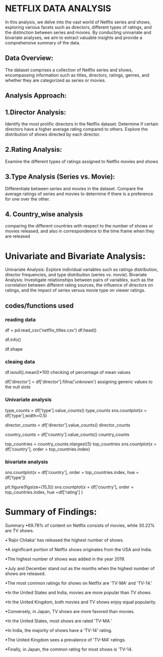 


# NETFLIX DATA ANALYSIS
In this analysis, we delve into the vast world of Netflix series and shows, exploring various facets such as directors, different types of ratings, and the distinction between series and movies. By conducting univariate and bivariate analyses, we aim to extract valuable insights and provide a comprehensive summary of the data.

## Data Overview:
The dataset comprises a collection of Netflix series and shows, encompassing information such as titles, directors, ratings, genres, and whether they are categorized as series or movies.

## Analysis Approach:

## 1.Director Analysis:

Identify the most prolific directors in the Netflix dataset.
Determine if certain directors have a higher average rating compared to others.
Explore the distribution of shows directed by each director.

## 2.Rating Analysis:

Examine the different types of ratings assigned to Netflix movies and shows 

## 3.Type Analysis (Series vs. Movie):

Differentiate between series and movies in the dataset.
Compare the average ratings of series and movies to determine if there is a preference for one over the other.

## 4. Country_wise analysis
comparing the different countries with respect to the number of shows or movies released, and also in correspondence to the time frame when they are released

# Univariate and Bivariate Analysis:

Univariate Analysis: Explore individual variables such as ratings distribution, director frequencies, and type distribution (series vs. movie).
Bivariate Analysis: Investigate relationships between pairs of variables, such as the correlation between different rating sources, the influence of directors on ratings, and the impact of series versus movie type on viewer ratings.

## codes/functions used
### reading data

df = pd.read_csv('netflix_titles.csv')
df.head()

df.info()

df.shape

### cleaing data

df.isnull().mean()*100
checking of percentage of mean values

df['director'] = df['director'].fillna('unknown')
assigning generic values to the null slots

### Univariate analysis
type_counts = df['type'].value_counts()
type_counts
sns.countplot(x = df['type'],width=0.5)

director_counts = df['director'].value_counts()
director_counts

country_counts = df['country'].value_counts()
country_counts

top_countries = country_counts.nlargest(5)
top_countries
sns.countplot(x  = df['country'], order = top_countries.index)

### bivariate analysis 

sns.countplot(x = df['country'], order = top_countries.index, hue = df['type'])

plt.figure(figsize=(15,5))
sns.countplot(x = df['country'], order = top_countries.index, hue =df['rating'] )


# Summary of Findings:

Summary
•69.78% of content on Netflix consists of movies, while 30.22% are TV shows.

•'Rajiv Chilaka' has released the highest number of shows.

•A significant portion of Netflix shows originates from the USA and India.

•The highest number of shows was added in the year 2019.

•July and December stand out as the months when the highest number of shows are released.

•The most common ratings for shows on Netflix are 'TV-MA' and 'TV-14.'

•In the United States and India, movies are more popular than TV shows.

•In the United Kingdom, both movies and TV shows enjoy equal popularity.

•Conversely, in Japan, TV shows are more favored than movies.

•In the United States, most shows are rated 'TV-MA.'

•In India, the majority of shows have a 'TV-14' rating.

•The United Kingdom sees a prevalence of 'TV-MA' ratings.

•Finally, in Japan, the common rating for most shows is 'TV-14.


